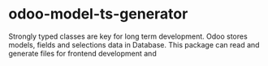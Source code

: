# odoo-model-ts-generator
Strongly typed classes are key for long term development. Odoo stores models, fields and selections data in Database. This package can read and generate files for frontend development and
